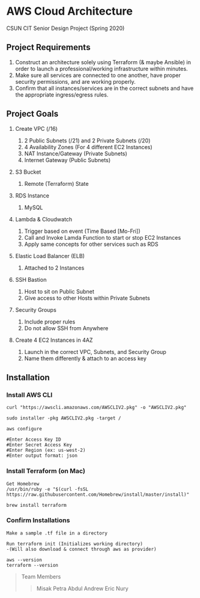 # AWS Cloud Architecture
CSUN CIT Senior Design Project (Spring 2020)

## Project Requirements
1. Construct an architecture solely using Terraform (& maybe Ansible) in order to launch a professional/working infrastructure within minutes.
2. Make sure all services are connected to one another, have proper security permissions, and are working properly.
3. Confirm that all instances/services are in the correct subnets and have the appropriate ingress/egress rules.

## Project Goals
1. Create VPC (/16) 
    1. 2 Public Subnets (/21) and 2 Private Subnets (/20)
    2. 4 Availability Zones (For 4 different EC2 Instances)
    3. NAT Instance/Gateway (Private Subnets)
    4. Internet Gateway (Public Subnets)

2. S3 Bucket
    1. Remote (Terraform) State

3. RDS Instance
    1. MySQL

4. Lambda & Cloudwatch
    1. Trigger based on event (Time Based [Mo-Fri])
    2. Call and Invoke Lamda Function to start or stop EC2 Instances
    3. Apply same concepts for other services such as RDS
    
5. Elastic Load Balancer (ELB)
    1. Attached to 2 Instances
    
6. SSH Bastion
    1. Host to sit on Public Subnet
    2. Give access to other Hosts within Private Subnets
    
7. Security Groups
    1. Include proper rules
    2. Do not allow SSH from Anywhere

8. Create 4 EC2 Instances in 4AZ
    1. Launch in the correct VPC, Subnets, and Security Group
    2. Name them differently & attach to an access key 

## Installation

### Install AWS CLI
```
curl "https://awscli.amazonaws.com/AWSCLIV2.pkg" -o "AWSCLIV2.pkg"

sudo installer -pkg AWSCLIV2.pkg -target /

aws configure

#Enter Access Key ID
#Enter Secret Access Key
#Enter Region (ex: us-west-2)
#Enter output format: json
```

### Install Terraform (on Mac)
```
Get Homebrew
/usr/bin/ruby -e "$(curl -fsSL https://raw.githubusercontent.com/Homebrew/install/master/install)"

brew install terraform
```

### Confirm Installations
```
Make a sample .tf file in a directory

Run terraform init (Initializes working directory)
-(Will also download & connect through aws as provider)

aws --version
terraform --version
```







> Team Members
>> Misak
>> Petra
>> Abdul
>> Andrew
>> Eric
>> Nury
